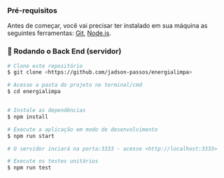 ### Pré-requisitos

Antes de começar, você vai precisar ter instalado em sua máquina as seguintes ferramentas:
[Git](https://git-scm.com), [Node.js](https://nodejs.org/en/). 

### 🎲 Rodando o Back End (servidor)

```bash
# Clone este repositório
$ git clone <https://github.com/jadson-passos/energialimpa>

# Acesse a pasta do projeto no terminal/cmd
$ cd energialimpa


# Instale as dependências
$ npm install

# Execute a aplicação em modo de desenvolvimento
$ npm run start

# O servidor inciará na porta:3333 - acesse <http://localhost:3333>

# Execute os testes unitários 
$ npm run test
